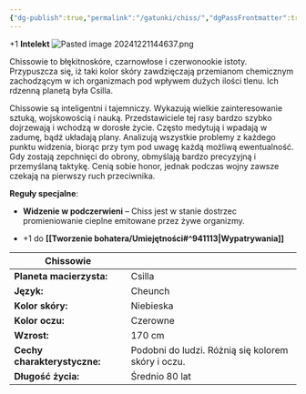 ```yaml
---
{"dg-publish":true,"permalink":"/gatunki/chiss/","dgPassFrontmatter":true}
---
```


+1 **Intelekt**
![Pasted image 20241221144637.png](/img/user/Obrazy/Pasted%20image%2020241221144637.png)

Chissowie to błękitnoskóre, czarnowłose i czerwonookie istoty. Przypuszcza się, iż taki kolor skóry zawdzięczają przemianom chemicznym zachodzącym w ich organizmach pod wpływem dużych ilości tlenu. Ich rdzenną planetą była Csilla.

Chissowie są inteligentni i tajemniczy. Wykazują wielkie zainteresowanie sztuką, wojskowością i nauką. Przedstawiciele tej rasy bardzo szybko dojrzewają i wchodzą w dorosłe życie. Często medytują i wpadają w zadumę, bądź układają plany. Analizują wszystkie problemy z każdego punktu widzenia, biorąc przy tym pod uwagę każdą możliwą ewentualność. Gdy zostają zepchnięci do obrony, obmyślają bardzo precyzyjną i przemyślaną taktykę. Cenią sobie honor, jednak podczas wojny zawsze czekają na pierwszy ruch przeciwnika.

**Reguły specjalne**:

- **Widzenie w podczerwieni** – Chiss jest w stanie dostrzec promieniowanie cieplne emitowane przez żywe organizmy.

- +1 do **[[Tworzenie bohatera/Umiejętności#^941113\|Wypatrywania]]**

| **Chissowie**                |                                                    |
| ---------------------------- | -------------------------------------------------- |
| **Planeta macierzysta:**     | Csilla                                             |
| **Język:**                   | Cheunch                                            |
| **Kolor skóry:**             | Niebieska                                          |
| **Kolor oczu:**              | Czerowne                                           |
| **Wzrost:**                  | 170 cm                                             |
| **Cechy charakterystyczne:** | Podobni do ludzi. Różnią się kolorem skóry i oczu. |
| **Długość życia:**           | Średnio 80 lat                                     |
